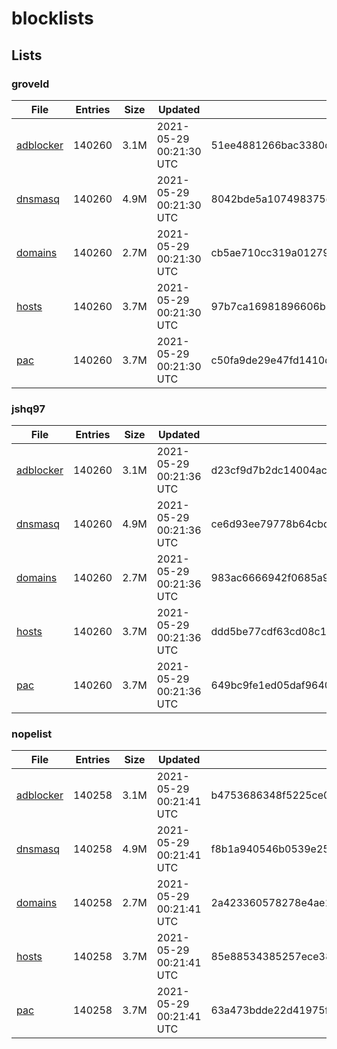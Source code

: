 # blocklists

## Lists

### groveld

|File|Entries|Size|Updated|Hash|
|-|-|-|-|-|
|[adblocker](https://raw.githubusercontent.com/groveld/blocklists/lists/groveld/adblocker.txt)|140260|3.1M|2021-05-29 00:21:30 UTC|51ee4881266bac3380de2e79a5d6aa76d530c9f1243afe93d3456c37c202f7f0|
|[dnsmasq](https://raw.githubusercontent.com/groveld/blocklists/lists/groveld/dnsmasq.txt)|140260|4.9M|2021-05-29 00:21:30 UTC|8042bde5a107498375d119bb5564f66d6283798597214af67f52b465e7be95e1|
|[domains](https://raw.githubusercontent.com/groveld/blocklists/lists/groveld/domains.txt)|140260|2.7M|2021-05-29 00:21:30 UTC|cb5ae710cc319a0127986c4e21f520d21054bc9c9e1cc037f874199f3762c8d0|
|[hosts](https://raw.githubusercontent.com/groveld/blocklists/lists/groveld/hosts.txt)|140260|3.7M|2021-05-29 00:21:30 UTC|97b7ca16981896606b6b53523ef7efc8973f11ce51ef7791404e3163dfcb1cb6|
|[pac](https://raw.githubusercontent.com/groveld/blocklists/lists/groveld/pac.txt)|140260|3.7M|2021-05-29 00:21:30 UTC|c50fa9de29e47fd1410d39d8563c1a2b756ee85cdd18e416b8265938de1ddf83|

### jshq97

|File|Entries|Size|Updated|Hash|
|-|-|-|-|-|
|[adblocker](https://raw.githubusercontent.com/groveld/blocklists/lists/jshq97/adblocker.txt)|140260|3.1M|2021-05-29 00:21:36 UTC|d23cf9d7b2dc14004ac3e872182d00f6046c75bccaacf1ab613c218f8f8521d3|
|[dnsmasq](https://raw.githubusercontent.com/groveld/blocklists/lists/jshq97/dnsmasq.txt)|140260|4.9M|2021-05-29 00:21:36 UTC|ce6d93ee79778b64cbdacfc4aadf581f87988df1a3f2c4947f0452e2b6c566eb|
|[domains](https://raw.githubusercontent.com/groveld/blocklists/lists/jshq97/domains.txt)|140260|2.7M|2021-05-29 00:21:36 UTC|983ac6666942f0685a936795f77ffa4eae5056e3d3dc1ab79f8beeae35a05b5e|
|[hosts](https://raw.githubusercontent.com/groveld/blocklists/lists/jshq97/hosts.txt)|140260|3.7M|2021-05-29 00:21:36 UTC|ddd5be77cdf63cd08c15650ea50e21c2c85f8baaadab2381f1fe8be3688860c0|
|[pac](https://raw.githubusercontent.com/groveld/blocklists/lists/jshq97/pac.txt)|140260|3.7M|2021-05-29 00:21:36 UTC|649bc9fe1ed05daf964062407f8b05ed0576a03d5dad604bfabe9cf86bc49358|

### nopelist

|File|Entries|Size|Updated|Hash|
|-|-|-|-|-|
|[adblocker](https://raw.githubusercontent.com/groveld/blocklists/lists/nopelist/adblocker.txt)|140258|3.1M|2021-05-29 00:21:41 UTC|b4753686348f5225ce01a633658d970df17c751ae8802cc49eef1f1b3e3eedfe|
|[dnsmasq](https://raw.githubusercontent.com/groveld/blocklists/lists/nopelist/dnsmasq.txt)|140258|4.9M|2021-05-29 00:21:41 UTC|f8b1a940546b0539e25285f5a20633cdc8a16352c0aef7c92410e5551e85d4a4|
|[domains](https://raw.githubusercontent.com/groveld/blocklists/lists/nopelist/domains.txt)|140258|2.7M|2021-05-29 00:21:41 UTC|2a423360578278e4ae17b8e417cdaf76c4e1ec226e3dd7adfc4dbcf843ec22b8|
|[hosts](https://raw.githubusercontent.com/groveld/blocklists/lists/nopelist/hosts.txt)|140258|3.7M|2021-05-29 00:21:41 UTC|85e88534385257ece38c5e36724889d9a629bcd4ff910b9ac9cd4bf503700c73|
|[pac](https://raw.githubusercontent.com/groveld/blocklists/lists/nopelist/pac.txt)|140258|3.7M|2021-05-29 00:21:41 UTC|63a473bdde22d41975f1025ae8ef66cf36d76d0eedc78dd26b8775572979b601|

